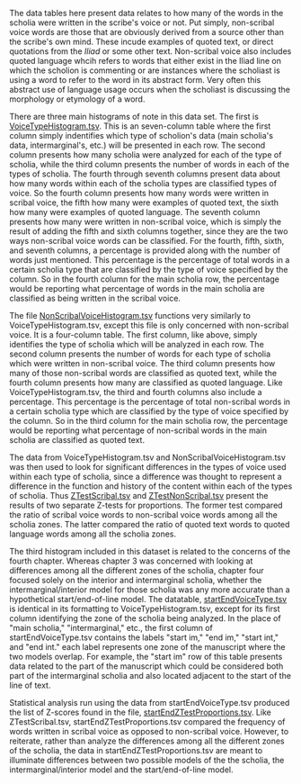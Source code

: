 The data tables here present data relates to how many of the words in the scholia were written in the scribe's voice or not. Put simply, non-scribal voice words are those that are obviously derived from a source other than the scribe's own mind. These incude examples of quoted text, or direct quotations from the *Iliad* or some other text. Non-scribal voice also includes quoted language whcih refers to words that either exist in the Iliad line on which the scholion is commenting or are instances where the scholiast is using a word to refer to the word in its abstract form. Very often this abstract use of language usage occurs when the scholiast is discussing the morphology or etymology of a word.

There are three main histograms of note in this data set. The first is [VoiceTypeHistogram.tsv](https://github.com/cjschu17/Thesis2016-2017/blob/master/Appendix/Chapters3%264/Data/VoiceTypeData/VoiceTypeHistogram.tsv). This is an seven-column table where the first column simply indentifies which type of scholion's data (main scholia's data, intermarginal's, etc.) will be presented in each row. The second column presents how many scholia were analyzed for each of the type of scholia, while the third column presents the number of words in each of the types of scholia. The fourth through seventh columns present data about how many words within each of the scholia types are classified types of voice. So the fourth column presents how many words were written in scribal voice, the fifth how many were examples of quoted text, the sixth how many were examples of quoted language. The seventh column presents how many were written in non-scribal voice, which is simply the result of adding the fifth and sixth columns together, since they are the two ways non-scribal voice words can be classified. For the fourth, fifth, sixth, and seventh columns, a percentage is provided along with the number of words just mentioned. This percentage is the percentage of total words in a certain scholia type that are classified by the type of voice specified by the column. So in the fourth column for the main scholia row, the percentage would be reporting what percentage of words in the main scholia are classified as being written in the scribal voice. 

The file [NonScribalVoiceHistogram.tsv](https://github.com/cjschu17/Thesis2016-2017/blob/master/Appendix/Chapters3%264/Data/VoiceTypeData/NonScribalVoiceByType.tsv) functions very similarly to VoiceTypeHistogram.tsv, except this file is only concerned with non-scribal voice. It is a four-column table. The first column, like above, simply identifies the type of scholia which will be analyzed in each row. The second column presents the number of words for each type of scholia which were written in non-scribal voice. The third column presents how many of those non-scribal words are classified as quoted text, while the fourth column presents how many are classified as quoted language. Like VoiceTypeHistogram.tsv, the third and fourth columns also include a percentage. This percentage is the percentage of total non-scribal words in a certain scholia type which are classified by the type of voice specified by the column. So in the third column for the main scholia row, the percentage would be reporting what percentage of non-scribal words in the main scholia are classified as quoted text. 

The data from VoiceTypeHistogram.tsv and NonScribalVoiceHistogram.tsv was then used to look for significant differences in the types of voice used within each type of scholia, since a difference was thought to represent a difference in the function and history of the content within each of the types of scholia. Thus [ZTestScribal.tsv](https://github.com/cjschu17/Thesis2016-2017/blob/master/Appendix/Chapters3%264/Data/VoiceTypeData/ZTestScribal.tsv) and [ZTestNonScribal.tsv](https://github.com/cjschu17/Thesis2016-2017/blob/master/Appendix/Chapters3%264/Data/VoiceTypeData/ZTestNonScribal.tsv) present the results of two separate Z-tests for proportions. The former test compared the ratio of scribal voice words to non-scribal voice words among all the scholia zones. The latter compared the ratio of quoted text words to quoted language words among all the scholia zones. 

The third histogram included in this dataset is related to the concerns of the fourth chapter. Whereas chapter 3 was concerned with looking at differences among all the different zones of the scholia, chapter four focused solely on the interior and intermarginal scholia, whether the intermarginal/interior model for those scholia was any more accurate than a hypothetical start/end-of-line model. The datatable, [startEndVoiceType.tsv](https://github.com/cjschu17/Thesis2016-2017/blob/master/Appendix/Chapters3%264/Data/VoiceTypeData/startEndVoiceType.tsv) is identical in its formatting to VoiceTypeHistogram.tsv, except for its first column identifying the zone of the scholia being analyzed. In the place of "main scholia," "intermarginal," etc., the first column of startEndVoiceType.tsv contains the labels "start im," "end im," "start int," and "end int." each label represents one zone of the manuscript where the two models overlap. For example, the "start im" row of this table presents data related to the part of the manuscript which could be considered both part of the intermarginal scholia and also located adjacent to the start of the line of text.

Statistical analysis run using the data from startEndVoiceType.tsv produced the list of Z-scores found in the file, [startEndZTestProportions.tsv](https://github.com/cjschu17/Thesis2016-2017/blob/master/Appendix/Chapters3%264/Data/VoiceTypeData/startEndZTestProportions.tsv). Like ZTestScribal.tsv, startEndZTestProportions.tsv compared the frequency of words written in scribal voice as opposed to non-scribal voice. However, to reiterate, rather than analyze the differences among all the different zones of the scholia, the data in startEndZTestProportions.tsv are meant to illuminate differences between two possible models of the the scholia, the intermarginal/interior model and the start/end-of-line model.
